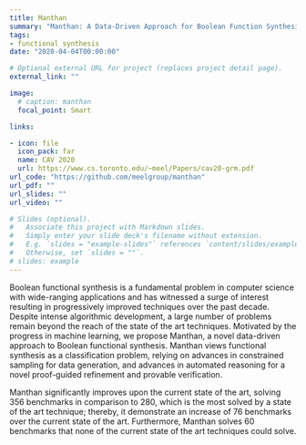```yaml
---
title: Manthan
summary: "Manthan: A Data-Driven Approach for Boolean Function Synthesis"
tags:
- functional synthesis
date: "2020-04-04T00:00:00"

# Optional external URL for project (replaces project detail page).
external_link: ""

image:
  # caption: manthan
  focal_point: Smart

links:

- icon: file
  icon_pack: far
  name: CAV 2020
  url: https://www.cs.toronto.edu/~meel/Papers/cav20-grm.pdf
url_code: "https://github.com/meelgroup/manthan"
url_pdf: ""
url_slides: ""
url_video: ""

# Slides (optional).
#   Associate this project with Markdown slides.
#   Simply enter your slide deck's filename without extension.
#   E.g. `slides = "example-slides"` references `content/slides/example-slides.md`.
#   Otherwise, set `slides = ""`.
# slides: example
---
```


Boolean functional synthesis is a fundamental problem in computer science with wide-ranging applications and has witnessed a surge of interest resulting in progressively improved techniques over the past decade. Despite intense algorithmic development, a large number of problems remain beyond the reach of the state of the art techniques. Motivated by the progress in machine learning, we propose Manthan, a novel data-driven approach to Boolean functional synthesis. Manthan views functional synthesis as a classification problem, relying on advances in constrained sampling for data generation, and advances in automated reasoning for a novel proof-guided refinement and provable verification. 

Manthan significantly improves upon the current state of the art, solving 356 benchmarks in comparison to 280, which is the most solved by a state of the art technique; thereby, it demonstrate an increase of 76 benchmarks over the current state of the art. Furthermore, Manthan solves 60 benchmarks that none of the current state of the art techniques could solve. 

